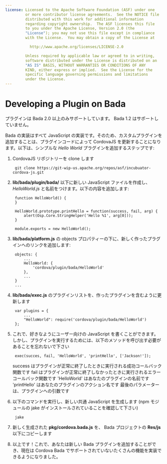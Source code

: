 ```yaml
---
license: Licensed to the Apache Software Foundation (ASF) under one
         or more contributor license agreements.  See the NOTICE file
         distributed with this work for additional information
         regarding copyright ownership.  The ASF licenses this file
         to you under the Apache License, Version 2.0 (the
         "License"); you may not use this file except in compliance
         with the License.  You may obtain a copy of the License at

           http://www.apache.org/licenses/LICENSE-2.0

         Unless required by applicable law or agreed to in writing,
         software distributed under the License is distributed on an
         "AS IS" BASIS, WITHOUT WARRANTIES OR CONDITIONS OF ANY
         KIND, either express or implied.  See the License for the
         specific language governing permissions and limitations
         under the License.
---
```


Developing a Plugin on Bada
===========================

プラグインは Bada 2.0 以上のみサポートしています。 Bada 1.2 はサポートしていません。

Bada の実装はすべて JavaScript の実装です。そのため、カスタムプラグインを追加することは、プラグインコードによって CordovaJS を更新することになります。以下は、シンプルな _Hello World_ プラグインを追加するステップです:

1. CordovaJS リポジトリーを clone します

        git clone https://git-wip-us.apache.org/repos/asf/incubuator-cordova-js.git

2. __lib/bada/plugin/bada/__ 以下に新しい JavaScript ファイルを作成し、 _HelloWorld.js_ と名前をつけます。以下の内容を追加します:

        function HelloWorld() {
        }

        HelloWorld.prototype.printHello = function(success, fail, arg) {
            alert(Osp.Core.StringHelper('Hello %1', arg[0]));
        }

        module.exports = new HelloWorld();

3. __lib/bada/platform.js__ の objects プロパティーの下に、新しく作ったプラグインへのリンクを追加します:

        objects: {
            ...
            HelloWorld: {
                'cordova/plugin/bada/HelloWorld'
            },
            ...
        }
        ...
4. __lib/bada/exec.js__ のプラグインリストを、作ったプラグインを含むように更新します

        var plugins = {
            ...
            "HelloWorld": require('cordova/plugin/bada/HelloWorld')
        };
5. これで、好きなようにユーザー向けの JavaScript を書くことができます。しかし、プラグインを実行するためには、以下のメソッドを呼び出す必要があることを忘れないで下さい

        exec(succes, fail, 'HelloWorld', 'printHello', ['Jackson!']);

    success はプラグインが正常に終了したときに実行される成功コールバック関数です
    fail はプラグインが正常に終了しなかったときに実行されるエラーコールバック関数です
    'HelloWorld' はあなたのプラグインの名前です
    'printHello' はあなたのプラグインのアクション名です
    最後のパラメーターは、プラグインへの引数です

6. 以下のコマンドを実行し、新しい共通 JavaScript を生成します (npm モジュールの jake がインストールされていることを確認して下さい)

        jake

7. 新しく生成された __pkg/cordova.bada.js__ を、 Bada プロジェクトの __Res/js__ 以下にコピーします

6. 以上です！これで、あなたは新しい Bada プラグインを追加することができ、現在は Cordova Bada でサポートされていないたくさんの機能を実装できるようになりました。
